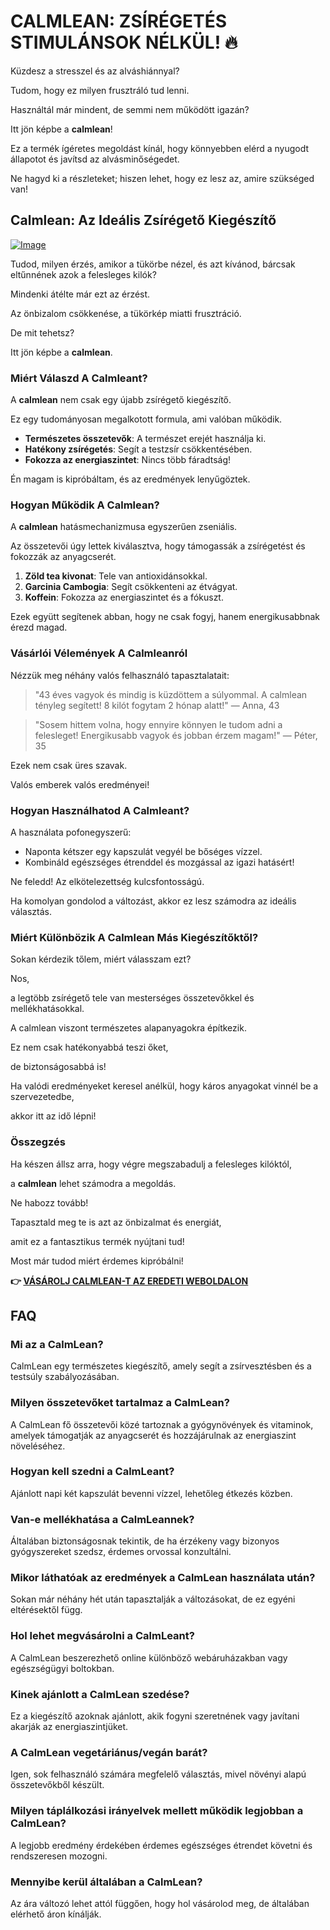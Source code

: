# CALMLEAN: ZSÍRÉGETÉS STIMULÁNSOK NÉLKÜL! 🔥

Küzdesz a stresszel és az alváshiánnyal?  

Tudom, hogy ez milyen frusztráló tud lenni.  

Használtál már mindent, de semmi nem működött igazán?  

Itt jön képbe a **calmlean**!  

Ez a termék ígéretes megoldást kínál, hogy könnyebben elérd a nyugodt állapotot és javítsd az alvásminőségedet.   

Ne hagyd ki a részleteket; hiszen lehet, hogy ez lesz az, amire szükséged van!

## Calmlean: Az Ideális Zsírégető Kiegészítő

[![Image](https://www2.sellhealth.com/238/calmlean_logo.jpg)](https://gchaffi.com/sdo67Aql)

Tudod, milyen érzés, amikor a tükörbe nézel, és azt kívánod, bárcsak eltűnnének azok a felesleges kilók? 

Mindenki átélte már ezt az érzést. 

Az önbizalom csökkenése, a tükörkép miatti frusztráció. 

De mit tehetsz? 

Itt jön képbe a **calmlean**.

### Miért Válaszd A Calmleant?

A **calmlean** nem csak egy újabb zsírégető kiegészítő. 

Ez egy tudományosan megalkotott formula, ami valóban működik. 

- **Természetes összetevők**: A természet erejét használja ki.
- **Hatékony zsírégetés**: Segít a testzsír csökkentésében.
- **Fokozza az energiaszintet**: Nincs több fáradtság!

Én magam is kipróbáltam, és az eredmények lenyűgöztek.

### Hogyan Működik A Calmlean?

A **calmlean** hatásmechanizmusa egyszerűen zseniális. 

Az összetevői úgy lettek kiválasztva, hogy támogassák a zsírégetést és fokozzák az anyagcserét.

1. **Zöld tea kivonat**: Tele van antioxidánsokkal.
2. **Garcinia Cambogia**: Segít csökkenteni az étvágyat.
3. **Koffein**: Fokozza az energiaszintet és a fókuszt.

Ezek együtt segítenek abban, hogy ne csak fogyj, hanem energikusabbnak érezd magad.

### Vásárlói Vélemények A Calmleanról

Nézzük meg néhány valós felhasználó tapasztalatait:

> "43 éves vagyok és mindig is küzdöttem a súlyommal. 
> A calmlean tényleg segített! 
> 8 kilót fogytam 2 hónap alatt!" 
> — Anna, 43

> "Sosem hittem volna, hogy ennyire könnyen le tudom adni a felesleget! 
> Energikusabb vagyok és jobban érzem magam!" 
> — Péter, 35

Ezek nem csak üres szavak.

Valós emberek valós eredményei!

### Hogyan Használhatod A Calmleant?

A használata pofonegyszerű:

- Naponta kétszer egy kapszulát vegyél be bőséges vízzel.
- Kombináld egészséges étrenddel és mozgással az igazi hatásért!

Ne feledd! Az elkötelezettség kulcsfontosságú.

Ha komolyan gondolod a változást, akkor ez lesz számodra az ideális választás.

### Miért Különbözik A Calmlean Más Kiegészítőktől?

Sokan kérdezik tőlem, miért válasszam ezt? 

Nos,

a legtöbb zsírégető tele van mesterséges összetevőkkel és mellékhatásokkal. 

A calmlean viszont természetes alapanyagokra építkezik. 

Ez nem csak hatékonyabbá teszi őket,

de biztonságosabbá is!

Ha valódi eredményeket keresel anélkül, hogy káros anyagokat vinnél be a szervezetedbe,

akkor itt az idő lépni!

### Összegzés

Ha készen állsz arra, hogy végre megszabadulj a felesleges kilóktól,

a **calmlean** lehet számodra a megoldás.

Ne habozz tovább! 

Tapasztald meg te is azt az önbizalmat és energiát,

amit ez a fantasztikus termék nyújtani tud!

Most már tudod miért érdemes kipróbálni!



**👉 [VÁSÁROLJ CALMLEAN-T AZ EREDETI WEBOLDALON](https://gchaffi.com/sdo67Aql)**

## FAQ

### Mi az a CalmLean?
CalmLean egy természetes kiegészítő, amely segít a zsírvesztésben és a testsúly szabályozásában. 

### Milyen összetevőket tartalmaz a CalmLean?
A CalmLean fő összetevői közé tartoznak a gyógynövények és vitaminok, amelyek támogatják az anyagcserét és hozzájárulnak az energiaszint növeléséhez.

### Hogyan kell szedni a CalmLeant?
Ajánlott napi két kapszulát bevenni vízzel, lehetőleg étkezés közben. 

### Van-e mellékhatása a CalmLeannek?
Általában biztonságosnak tekintik, de ha érzékeny vagy bizonyos gyógyszereket szedsz, érdemes orvossal konzultálni.

### Mikor láthatóak az eredmények a CalmLean használata után?
Sokan már néhány hét után tapasztalják a változásokat, de ez egyéni eltérésektől függ.

### Hol lehet megvásárolni a CalmLeant?
A CalmLean beszerezhető online különböző webáruházakban vagy egészségügyi boltokban.

### Kinek ajánlott a CalmLean szedése?
Ez a kiegészítő azoknak ajánlott, akik fogyni szeretnének vagy javítani akarják az energiaszintjüket.

### A CalmLean vegetáriánus/vegán barát?
Igen, sok felhasználó számára megfelelő választás, mivel növényi alapú összetevőkből készült.

### Milyen táplálkozási irányelvek mellett működik legjobban a CalmLean?
A legjobb eredmény érdekében érdemes egészséges étrendet követni és rendszeresen mozogni.

### Mennyibe kerül általában a CalmLean?
Az ára változó lehet attól függően, hogy hol vásárolod meg, de általában elérhető áron kínálják.